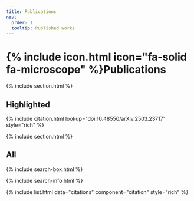 ```yaml
---
title: Publications
nav:
  order: 1
  tooltip: Published works
---
```


# {% include icon.html icon="fa-solid fa-microscope" %}Publications

{% include section.html %}

## Highlighted

{% include citation.html lookup="doi:10.48550/arXiv.2503.23717" style="rich" %}

{% include section.html %}

## All

{% include search-box.html %}

{% include search-info.html %}

{% include list.html data="citations" component="citation" style="rich" %}
